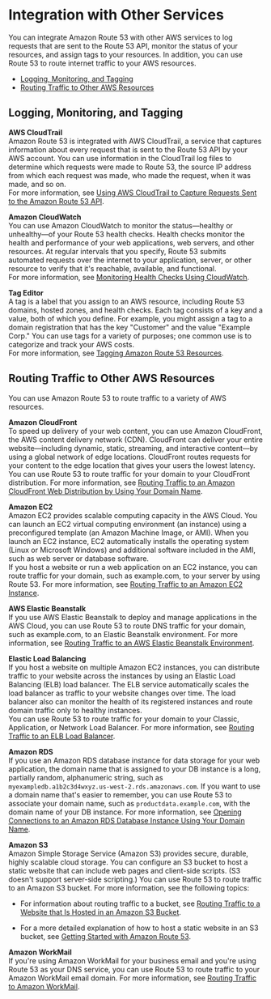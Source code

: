 # Integration with Other Services<a name="integration-with-other-services"></a>

You can integrate Amazon Route 53 with other AWS services to log requests that are sent to the Route 53 API, monitor the status of your resources, and assign tags to your resources\. In addition, you can use Route 53 to route internet traffic to your AWS resources\.


+ [Logging, Monitoring, and Tagging](#integration-logging-monitoring-tagging)
+ [Routing Traffic to Other AWS Resources](#integration-routing-traffic)

## Logging, Monitoring, and Tagging<a name="integration-logging-monitoring-tagging"></a>

**AWS CloudTrail**  
Amazon Route 53 is integrated with AWS CloudTrail, a service that captures information about every request that is sent to the Route 53 API by your AWS account\. You can use information in the CloudTrail log files to determine which requests were made to Route 53, the source IP address from which each request was made, who made the request, when it was made, and so on\.  
For more information, see [Using AWS CloudTrail to Capture Requests Sent to the Amazon Route 53 API](logging-using-cloudtrail.md)\.

**Amazon CloudWatch**  
You can use Amazon CloudWatch to monitor the status—healthy or unhealthy—of your Route 53 health checks\. Health checks monitor the health and performance of your web applications, web servers, and other resources\. At regular intervals that you specify, Route 53 submits automated requests over the internet to your application, server, or other resource to verify that it's reachable, available, and functional\.  
For more information, see [Monitoring Health Checks Using CloudWatch](monitoring-health-checks.md)\.

**Tag Editor**  
A tag is a label that you assign to an AWS resource, including Route 53 domains, hosted zones, and health checks\. Each tag consists of a key and a value, both of which you define\. For example, you might assign a tag to a domain registration that has the key "Customer" and the value "Example Corp\." You can use tags for a variety of purposes; one common use is to categorize and track your AWS costs\.  
For more information, see [Tagging Amazon Route 53 Resources](tagging-resources.md)\.

## Routing Traffic to Other AWS Resources<a name="integration-routing-traffic"></a>

You can use Amazon Route 53 to route traffic to a variety of AWS resources\.

**Amazon CloudFront**  
To speed up delivery of your web content, you can use Amazon CloudFront, the AWS content delivery network \(CDN\)\. CloudFront can deliver your entire website—including dynamic, static, streaming, and interactive content—by using a global network of edge locations\. CloudFront routes requests for your content to the edge location that gives your users the lowest latency\. You can use Route 53 to route traffic for your domain to your CloudFront distribution\. For more information, see [Routing Traffic to an Amazon CloudFront Web Distribution by Using Your Domain Name](routing-to-cloudfront-distribution.md)\.

**Amazon EC2**  
Amazon EC2 provides scalable computing capacity in the AWS Cloud\. You can launch an EC2 virtual computing environment \(an instance\) using a preconfigured template \(an Amazon Machine Image, or AMI\)\. When you launch an EC2 instance, EC2 automatically installs the operating system \(Linux or Microsoft Windows\) and additional software included in the AMI, such as web server or database software\.  
If you host a website or run a web application on an EC2 instance, you can route traffic for your domain, such as example\.com, to your server by using Route 53\. For more information, see [Routing Traffic to an Amazon EC2 Instance](routing-to-ec2-instance.md)\.

**AWS Elastic Beanstalk**  
If you use AWS Elastic Beanstalk to deploy and manage applications in the AWS Cloud, you can use Route 53 to route DNS traffic for your domain, such as example\.com, to an Elastic Beanstalk environment\. For more information, see [Routing Traffic to an AWS Elastic Beanstalk Environment](routing-to-beanstalk-environment.md)\.

**Elastic Load Balancing**  
If you host a website on multiple Amazon EC2 instances, you can distribute traffic to your website across the instances by using an Elastic Load Balancing \(ELB\) load balancer\. The ELB service automatically scales the load balancer as traffic to your website changes over time\. The load balancer also can monitor the health of its registered instances and route domain traffic only to healthy instances\.   
You can use Route 53 to route traffic for your domain to your Classic, Application, or Network Load Balancer\. For more information, see [Routing Traffic to an ELB Load Balancer](routing-to-elb-load-balancer.md)\.

**Amazon RDS**  
If you use an Amazon RDS database instance for data storage for your web application, the domain name that is assigned to your DB instance is a long, partially random, alphanumeric string, such as `myexampledb.a1b2c3d4wxyz.us-west-2.rds.amazonaws.com`\. If you want to use a domain name that's easier to remember, you can use Route 53 to associate your domain name, such as `productdata.example.com`, with the domain name of your DB instance\. For more information, see [Opening Connections to an Amazon RDS Database Instance Using Your Domain Name](routing-to-rds-db.md)\.

**Amazon S3**  
Amazon Simple Storage Service \(Amazon S3\) provides secure, durable, highly scalable cloud storage\. You can configure an S3 bucket to host a static website that can include web pages and client\-side scripts\. \(S3 doesn't support server\-side scripting\.\) You can use Route 53 to route traffic to an Amazon S3 bucket\. For more information, see the following topics:  

+ For information about routing traffic to a bucket, see [Routing Traffic to a Website that Is Hosted in an Amazon S3 Bucket](RoutingToS3Bucket.md)\.

+ For a more detailed explanation of how to host a static website in an S3 bucket, see [Getting Started with Amazon Route 53](getting-started.md)\.

**Amazon WorkMail**  
If you're using Amazon WorkMail for your business email and you're using Route 53 as your DNS service, you can use Route 53 to route traffic to your Amazon WorkMail email domain\. For more information, see [Routing Traffic to Amazon WorkMail](routing-to-workmail.md)\.